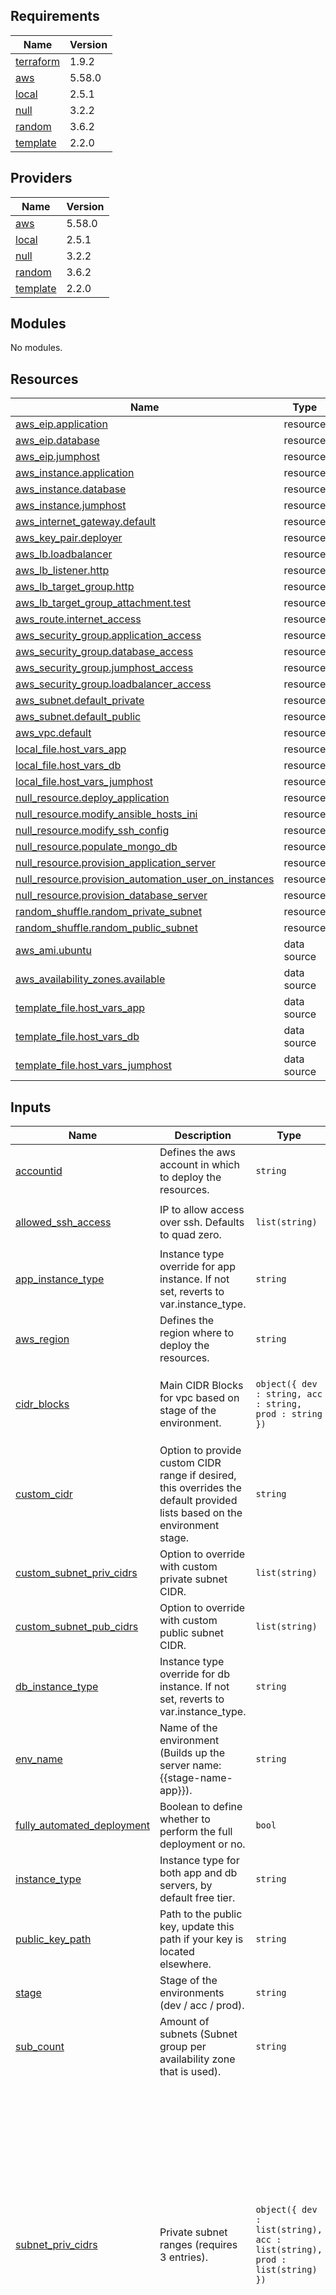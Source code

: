 <!-- BEGIN_TF_DOCS -->
## Requirements

| Name | Version |
|------|---------|
| <a name="requirement_terraform"></a> [terraform](#requirement\_terraform) | 1.9.2 |
| <a name="requirement_aws"></a> [aws](#requirement\_aws) | 5.58.0 |
| <a name="requirement_local"></a> [local](#requirement\_local) | 2.5.1 |
| <a name="requirement_null"></a> [null](#requirement\_null) | 3.2.2 |
| <a name="requirement_random"></a> [random](#requirement\_random) | 3.6.2 |
| <a name="requirement_template"></a> [template](#requirement\_template) | 2.2.0 |

## Providers

| Name | Version |
|------|---------|
| <a name="provider_aws"></a> [aws](#provider\_aws) | 5.58.0 |
| <a name="provider_local"></a> [local](#provider\_local) | 2.5.1 |
| <a name="provider_null"></a> [null](#provider\_null) | 3.2.2 |
| <a name="provider_random"></a> [random](#provider\_random) | 3.6.2 |
| <a name="provider_template"></a> [template](#provider\_template) | 2.2.0 |

## Modules

No modules.

## Resources

| Name | Type |
|------|------|
| [aws_eip.application](https://registry.terraform.io/providers/hashicorp/aws/5.58.0/docs/resources/eip) | resource |
| [aws_eip.database](https://registry.terraform.io/providers/hashicorp/aws/5.58.0/docs/resources/eip) | resource |
| [aws_eip.jumphost](https://registry.terraform.io/providers/hashicorp/aws/5.58.0/docs/resources/eip) | resource |
| [aws_instance.application](https://registry.terraform.io/providers/hashicorp/aws/5.58.0/docs/resources/instance) | resource |
| [aws_instance.database](https://registry.terraform.io/providers/hashicorp/aws/5.58.0/docs/resources/instance) | resource |
| [aws_instance.jumphost](https://registry.terraform.io/providers/hashicorp/aws/5.58.0/docs/resources/instance) | resource |
| [aws_internet_gateway.default](https://registry.terraform.io/providers/hashicorp/aws/5.58.0/docs/resources/internet_gateway) | resource |
| [aws_key_pair.deployer](https://registry.terraform.io/providers/hashicorp/aws/5.58.0/docs/resources/key_pair) | resource |
| [aws_lb.loadbalancer](https://registry.terraform.io/providers/hashicorp/aws/5.58.0/docs/resources/lb) | resource |
| [aws_lb_listener.http](https://registry.terraform.io/providers/hashicorp/aws/5.58.0/docs/resources/lb_listener) | resource |
| [aws_lb_target_group.http](https://registry.terraform.io/providers/hashicorp/aws/5.58.0/docs/resources/lb_target_group) | resource |
| [aws_lb_target_group_attachment.test](https://registry.terraform.io/providers/hashicorp/aws/5.58.0/docs/resources/lb_target_group_attachment) | resource |
| [aws_route.internet_access](https://registry.terraform.io/providers/hashicorp/aws/5.58.0/docs/resources/route) | resource |
| [aws_security_group.application_access](https://registry.terraform.io/providers/hashicorp/aws/5.58.0/docs/resources/security_group) | resource |
| [aws_security_group.database_access](https://registry.terraform.io/providers/hashicorp/aws/5.58.0/docs/resources/security_group) | resource |
| [aws_security_group.jumphost_access](https://registry.terraform.io/providers/hashicorp/aws/5.58.0/docs/resources/security_group) | resource |
| [aws_security_group.loadbalancer_access](https://registry.terraform.io/providers/hashicorp/aws/5.58.0/docs/resources/security_group) | resource |
| [aws_subnet.default_private](https://registry.terraform.io/providers/hashicorp/aws/5.58.0/docs/resources/subnet) | resource |
| [aws_subnet.default_public](https://registry.terraform.io/providers/hashicorp/aws/5.58.0/docs/resources/subnet) | resource |
| [aws_vpc.default](https://registry.terraform.io/providers/hashicorp/aws/5.58.0/docs/resources/vpc) | resource |
| [local_file.host_vars_app](https://registry.terraform.io/providers/hashicorp/local/2.5.1/docs/resources/file) | resource |
| [local_file.host_vars_db](https://registry.terraform.io/providers/hashicorp/local/2.5.1/docs/resources/file) | resource |
| [local_file.host_vars_jumphost](https://registry.terraform.io/providers/hashicorp/local/2.5.1/docs/resources/file) | resource |
| [null_resource.deploy_application](https://registry.terraform.io/providers/hashicorp/null/3.2.2/docs/resources/resource) | resource |
| [null_resource.modify_ansible_hosts_ini](https://registry.terraform.io/providers/hashicorp/null/3.2.2/docs/resources/resource) | resource |
| [null_resource.modify_ssh_config](https://registry.terraform.io/providers/hashicorp/null/3.2.2/docs/resources/resource) | resource |
| [null_resource.populate_mongo_db](https://registry.terraform.io/providers/hashicorp/null/3.2.2/docs/resources/resource) | resource |
| [null_resource.provision_application_server](https://registry.terraform.io/providers/hashicorp/null/3.2.2/docs/resources/resource) | resource |
| [null_resource.provision_automation_user_on_instances](https://registry.terraform.io/providers/hashicorp/null/3.2.2/docs/resources/resource) | resource |
| [null_resource.provision_database_server](https://registry.terraform.io/providers/hashicorp/null/3.2.2/docs/resources/resource) | resource |
| [random_shuffle.random_private_subnet](https://registry.terraform.io/providers/hashicorp/random/3.6.2/docs/resources/shuffle) | resource |
| [random_shuffle.random_public_subnet](https://registry.terraform.io/providers/hashicorp/random/3.6.2/docs/resources/shuffle) | resource |
| [aws_ami.ubuntu](https://registry.terraform.io/providers/hashicorp/aws/5.58.0/docs/data-sources/ami) | data source |
| [aws_availability_zones.available](https://registry.terraform.io/providers/hashicorp/aws/5.58.0/docs/data-sources/availability_zones) | data source |
| [template_file.host_vars_app](https://registry.terraform.io/providers/hashicorp/template/2.2.0/docs/data-sources/file) | data source |
| [template_file.host_vars_db](https://registry.terraform.io/providers/hashicorp/template/2.2.0/docs/data-sources/file) | data source |
| [template_file.host_vars_jumphost](https://registry.terraform.io/providers/hashicorp/template/2.2.0/docs/data-sources/file) | data source |

## Inputs

| Name | Description | Type | Default | Required |
|------|-------------|------|---------|:--------:|
| <a name="input_accountid"></a> [accountid](#input\_accountid) | Defines the aws account in which to deploy the resources. | `string` | n/a | yes |
| <a name="input_allowed_ssh_access"></a> [allowed\_ssh\_access](#input\_allowed\_ssh\_access) | IP to allow access over ssh. Defaults to quad zero. | `list(string)` | <pre>[<br>  "45.80.136.238/32"<br>]</pre> | no |
| <a name="input_app_instance_type"></a> [app\_instance\_type](#input\_app\_instance\_type) | Instance type override for app instance. If not set, reverts to var.instance\_type. | `string` | `""` | no |
| <a name="input_aws_region"></a> [aws\_region](#input\_aws\_region) | Defines the region where to deploy the resources. | `string` | `"eu-central-1"` | no |
| <a name="input_cidr_blocks"></a> [cidr\_blocks](#input\_cidr\_blocks) | Main CIDR Blocks for vpc based on stage of the environment. | `object({ dev : string, acc : string, prod : string })` | <pre>{<br>  "acc": "10.1.0.0/16",<br>  "dev": "10.2.0.0/16",<br>  "prod": "10.0.0.0/16"<br>}</pre> | no |
| <a name="input_custom_cidr"></a> [custom\_cidr](#input\_custom\_cidr) | Option to provide custom CIDR range if desired, this overrides the default provided lists based on the environment stage. | `string` | `""` | no |
| <a name="input_custom_subnet_priv_cidrs"></a> [custom\_subnet\_priv\_cidrs](#input\_custom\_subnet\_priv\_cidrs) | Option to override with custom private subnet CIDR. | `list(string)` | `[]` | no |
| <a name="input_custom_subnet_pub_cidrs"></a> [custom\_subnet\_pub\_cidrs](#input\_custom\_subnet\_pub\_cidrs) | Option to override with custom public subnet CIDR. | `list(string)` | `[]` | no |
| <a name="input_db_instance_type"></a> [db\_instance\_type](#input\_db\_instance\_type) | Instance type override for db instance. If not set, reverts to var.instance\_type. | `string` | `""` | no |
| <a name="input_env_name"></a> [env\_name](#input\_env\_name) | Name of the environment (Builds up the server name: {{stage-name-app}}). | `string` | `"web"` | no |
| <a name="input_fully_automated_deployment"></a> [fully\_automated\_deployment](#input\_fully\_automated\_deployment) | Boolean to define whether to perform the full deployment or no. | `bool` | `false` | no |
| <a name="input_instance_type"></a> [instance\_type](#input\_instance\_type) | Instance type for both app and db servers, by default free tier. | `string` | `"t2.micro"` | no |
| <a name="input_public_key_path"></a> [public\_key\_path](#input\_public\_key\_path) | Path to the public key, update this path if your key is located elsewhere. | `string` | `"~/.ssh/id_rsa.pub"` | no |
| <a name="input_stage"></a> [stage](#input\_stage) | Stage of the environments (dev / acc / prod). | `string` | `"dev"` | no |
| <a name="input_sub_count"></a> [sub\_count](#input\_sub\_count) | Amount of subnets (Subnet group per availability zone that is used). | `string` | `"2"` | no |
| <a name="input_subnet_priv_cidrs"></a> [subnet\_priv\_cidrs](#input\_subnet\_priv\_cidrs) | Private subnet ranges (requires 3 entries). | `object({ dev : list(string), acc : list(string), prod : list(string) })` | <pre>{<br>  "acc": [<br>    "10.1.4.0/24",<br>    "10.1.5.0/24",<br>    "10.1.6.0/24",<br>    "10.1.10.0/24",<br>    "10.1.11.0/24",<br>    "10.1.12.0/24"<br>  ],<br>  "dev": [<br>    "10.2.4.0/24",<br>    "10.2.5.0/24",<br>    "10.2.6.0/24",<br>    "10.2.10.0/24",<br>    "10.2.11.0/24",<br>    "10.2.12.0/24"<br>  ],<br>  "prod": [<br>    "10.0.4.0/24",<br>    "10.0.5.0/24",<br>    "10.0.6.0/24",<br>    "10.0.10.0/24",<br>    "10.0.11.0/24",<br>    "10.0.12.0/24"<br>  ]<br>}</pre> | no |
| <a name="input_subnet_pub_cidrs"></a> [subnet\_pub\_cidrs](#input\_subnet\_pub\_cidrs) | Public subnet ranges (requires 3 entries). | `object({ dev : list(string), acc : list(string), prod : list(string) })` | <pre>{<br>  "acc": [<br>    "10.1.1.0/24",<br>    "10.1.2.0/24",<br>    "10.1.3.0/24",<br>    "10.1.7.0/24",<br>    "10.1.8.0/24",<br>    "10.1.9.0/24"<br>  ],<br>  "dev": [<br>    "10.2.1.0/24",<br>    "10.2.2.0/24",<br>    "10.2.3.0/24",<br>    "10.2.7.0/24",<br>    "10.2.8.0/24",<br>    "10.2.9.0/24"<br>  ],<br>  "prod": [<br>    "10.0.1.0/24",<br>    "10.0.2.0/24",<br>    "10.0.3.0/24",<br>    "10.0.7.0/24",<br>    "10.0.8.0/24",<br>    "10.0.9.0/24"<br>  ]<br>}</pre> | no |
| <a name="input_vpc_name"></a> [vpc\_name](#input\_vpc\_name) | Name of the vpc. | `string` | `"vpc"` | no |

## Outputs

No outputs.
<!-- END_TF_DOCS -->